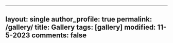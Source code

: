 ---

layout: single
author_profile: true
permalink: /gallery/
title: Gallery
tags: [gallery]
modified: 11-5-2023
comments: false
---   